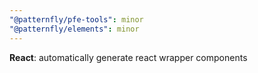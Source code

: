 ```yaml
---
"@patternfly/pfe-tools": minor
"@patternfly/elements": minor
---
```

**React**: automatically generate react wrapper components
